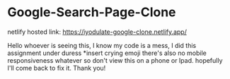 # Google-Search-Page-Clone

netlify hosted link:
https://iyodulate-google-clone.netlify.app/

Hello whoever is seeing this, I know my code is a mess, I did this assignment under duress *insert crying emoji
there's also no mobile responsiveness whatever so don't view this on a phone or Ipad. hopefully I'll come back to fix it. Thank you!
